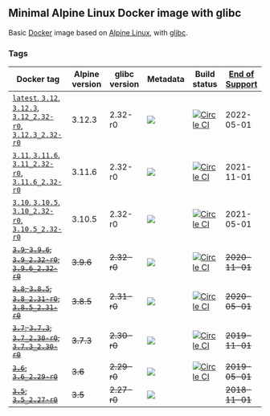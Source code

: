 ## Minimal Alpine Linux Docker image with glibc

Basic [Docker](https://www.docker.com/) image based on [Alpine Linux](http://alpinelinux.org/), with [glibc](https://github.com/sgerrand/alpine-pkg-glibc).

### Tags

| Docker tag | Alpine version | glibc version | Metadata | Build status | [End of Support](https://wiki.alpinelinux.org/wiki/Alpine_Linux:Releases)  |
| --- | --- | --- | --- | --- | --- |
| [`latest`, `3.12`, `3.12.3`, `3.12_2.32-r0`, `3.12.3_2.32-r0`](https://github.com/jeanblanchard/docker-alpine-glibc/blob/master/Dockerfile) | 3.12.3 | 2.32-r0 | [![](https://images.microbadger.com/badges/image/jeanblanchard/alpine-glibc.svg)](https://microbadger.com/images/jeanblanchard/alpine-glibc) | [![Circle CI](https://circleci.com/gh/jeanblanchard/docker-alpine-glibc/tree/master.svg?style=shield)](https://circleci.com/gh/jeanblanchard/docker-alpine-glibc/tree/master) | 2022-05-01 |
| [`3.11`, `3.11.6`, `3.11_2.32-r0`, `3.11.6_2.32-r0`](https://github.com/jeanblanchard/docker-alpine-glibc/blob/alpine3.11/Dockerfile) | 3.11.6 | 2.32-r0 | [![](https://images.microbadger.com/badges/image/jeanblanchard/alpine-glibc:3.11.svg)](https://microbadger.com/images/jeanblanchard/alpine-glibc:3.11) | [![Circle CI](https://circleci.com/gh/jeanblanchard/docker-alpine-glibc/tree/alpine3.10.svg?style=shield)](https://circleci.com/gh/jeanblanchard/docker-alpine-glibc/tree/alpine3.11) | 2021-11-01 |
| [`3.10`, `3.10.5`, `3.10_2.32-r0`, `3.10.5_2.32-r0`](https://github.com/jeanblanchard/docker-alpine-glibc/blob/alpine3.10/Dockerfile) | 3.10.5 | 2.32-r0 | [![](https://images.microbadger.com/badges/image/jeanblanchard/alpine-glibc:3.10.svg)](https://microbadger.com/images/jeanblanchard/alpine-glibc:3.10) | [![Circle CI](https://circleci.com/gh/jeanblanchard/docker-alpine-glibc/tree/alpine3.10.svg?style=shield)](https://circleci.com/gh/jeanblanchard/docker-alpine-glibc/tree/alpine3.10) | 2021-05-01 |
| ~~[`3.9`, `3.9.6`, `3.9_2.32-r0`, `3.9.6_2.32-r0`](https://github.com/jeanblanchard/docker-alpine-glibc/blob/alpine3.9/Dockerfile)~~ | ~~3.9.6~~ | ~~2.32-r0~~ | [![](https://images.microbadger.com/badges/image/jeanblanchard/alpine-glibc:3.9.svg)](https://microbadger.com/images/jeanblanchard/alpine-glibc:3.9) | [![Circle CI](https://circleci.com/gh/jeanblanchard/docker-alpine-glibc/tree/alpine3.9.svg?style=shield)](https://circleci.com/gh/jeanblanchard/docker-alpine-glibc/tree/alpine3.9) | ~~2020-11-01~~ |
| ~~[`3.8`, `3.8.5`, `3.8_2.31-r0`, `3.8.5_2.31-r0`](https://github.com/jeanblanchard/docker-alpine-glibc/blob/alpine3.8/Dockerfile)~~ | ~~3.8.5~~ | ~~2.31-r0~~ | [![](https://images.microbadger.com/badges/image/jeanblanchard/alpine-glibc:3.8.svg)](https://microbadger.com/images/jeanblanchard/alpine-glibc:3.8) | [![Circle CI](https://circleci.com/gh/jeanblanchard/docker-alpine-glibc/tree/alpine3.8.svg?style=shield)](https://circleci.com/gh/jeanblanchard/docker-alpine-glibc/tree/alpine3.8) | ~~2020-05-01~~ |
| ~~[`3.7`, `3.7.3`, `3.7_2.30-r0`, `3.7.3_2.30-r0`](https://github.com/jeanblanchard/docker-alpine-glibc/blob/alpine3.7/Dockerfile)~~ | ~~3.7.3~~ | ~~2.30-r0~~ | [![](https://images.microbadger.com/badges/image/jeanblanchard/alpine-glibc:3.7.svg)](https://microbadger.com/images/jeanblanchard/alpine-glibc:3.7) | [![Circle CI](https://circleci.com/gh/jeanblanchard/docker-alpine-glibc/tree/alpine3.7.svg?style=shield)](https://circleci.com/gh/jeanblanchard/docker-alpine-glibc/tree/alpine3.7) | ~~2019-11-01~~ |
| ~~[`3.6`, `3.6_2.29-r0`](https://github.com/jeanblanchard/docker-alpine-glibc/blob/alpine3.6/Dockerfile)~~ | ~~3.6~~ | ~~2.29-r0~~ | [![](https://images.microbadger.com/badges/image/jeanblanchard/alpine-glibc:3.6.svg)](https://microbadger.com/images/jeanblanchard/alpine-glibc:3.6) | [![Circle CI](https://circleci.com/gh/jeanblanchard/docker-alpine-glibc/tree/alpine3.6.svg?style=shield)](https://circleci.com/gh/jeanblanchard/docker-alpine-glibc/tree/alpine3.6) | ~~2019-05-01~~ |
| ~~[`3.5`, `3.5_2.27-r0`](https://github.com/jeanblanchard/docker-alpine-glibc/blob/alpine3.5/Dockerfile)~~ | ~~3.5~~ | ~~2.27-r0~~ | [![](https://images.microbadger.com/badges/image/jeanblanchard/alpine-glibc:3.5.svg)](https://microbadger.com/images/jeanblanchard/alpine-glibc:3.5) |  | ~~2018-11-01~~ |
